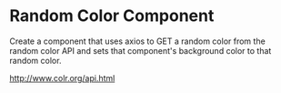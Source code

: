 # Random Color Component

Create a component that uses axios to GET a random color from the random color API and sets that component's background color to that random color.

http://www.colr.org/api.html




